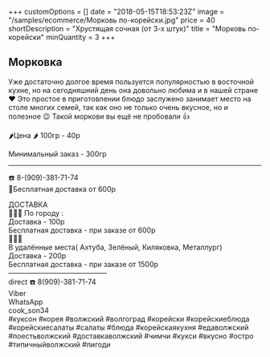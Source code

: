 +++
customOptions = []
date = "2018-05-15T18:53:23Z"
image = "/samples/ecommerce/Морковь по-корейски.jpg"
price = 40
shortDescription = "Хрустящая сочная (от 3-х штук)"
title = "Морковь по-корейски"
minQuantity = 3
+++

## Морковка


Уже достаточно долгое время пользуется популярностью в восточной кухне, но на сегодняшний день она довольно любима и в нашей стране ❤️
Это простое в приготовлении блюдо заслужено занимает место на столе многих семей, так как оно не только очень вкусное, но и полезное 😉
Такой моркови вы ещё не пробовали 👍



🌶Цена 🌶 100гр - 40р

Минимальный заказ - 300гр

___________________________________
☎️ 8-(909)-381-71-74  
🚗Бесплатная доставка от 600р  

ДОСТАВКА   
🚗🚗🚗
По городу :  
Доставка - 100р  
Бесплатная доставка - при заказе от 600р  
🚗🚗🚗   
В удалённые места( Ахтуба, Зелёный, Киляковка, Металлург)   
Доставка - 200р   
Бесплатная доставка - при заказе от 1500р   
——————————————   
direct
☎️ 8(909)-381-71-74  
Viber  
WhatsApp  
cook_son34  
#куксон #корея #волжский #волгоград #корейски #корейскиеблюда #корейскиесалаты #салаты #блюда #корейскаякухня #едаволжский #поестьволжский #доставкаволжский #чимчи #кукси #вкусно #остро #типичныйволжский #пигоди
